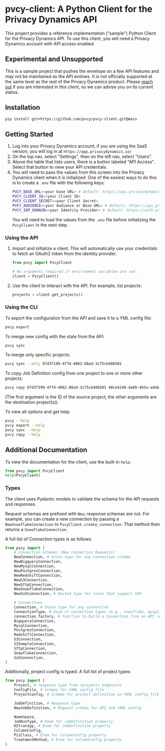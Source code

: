 # pvcy-client: A Python Client for the Privacy Dynamics API

This project provides a reference implementation ("sample") Python Client for the Privacy Dynamics API. To
use this client, you will need a Privacy Dynamics account with API access
enabled.

## Experimental and Unsupported
This is a sample project that pushes the envelope on a few API features and may not be maintained as the API evolves. It is not officially supported at the same level as the rest of the Privacy Dynamics product. Please [reach out](mailto:support@privacydynamics.io) if you are interested in this client, so we can advise you on its current status.

## Installation

```sh
pip install git+https://github.com/pvcy/pvcy-client.git@main
```

## Getting Started

1.  Log into your Privacy Dynamics account; if you are using the SaaS version,
    you will log in at `https://app.privacydynamics.io/`
2.  On the top nav, select "Settings", then on the left nav, select "Users".
3.  Above the table that lists users, there is a button labeled "API Access".
    Select that button to view your API credentials.
4.  You will need to pass the values from this screen into the Privacy Dynamics
    client when it is initialized. One of the easiest ways to do this is to
    create a `.env` file with the following keys:
    ```sh
    PVCY_BASE_URL=<your base URL> # default: https://api.privacydynamics.io
    PVCY_CLIENT_ID=<your Client ID>
    PVCY_CLIENT_SECRET=<your Client Secret>
    PVCY_AUDIENCE=<your Audience or Base URL> # default: https://api.privacydynamics.io
    PVCY_IDP_DOMAIN=<your Identity Provider> # default: https://auth.privacydynamics.io
    ```
    You will need to load the values from the `.env` file before initializing
    the `PvcyClient` in the next step.

### Using the API
1.  Import and initialize a client. This will automatically use your credentials
    to fetch an OAuth2 token from the identity provider.
    ```py
    from pvcy import PvcyClient

    # No arguments required if environment variables are set.
    client = PvcyClient()
    ```
2.  Use the client to interact with the API. For example, list projects:
    ```py
    projects = client.get_projects()
    ```

### Using the CLI

To export the configuration from the API and save it to a YML config file:

```bash
pvcy export
```

To merge new config with the state from the API:

```bash
pvcy sync
```

To merge only specific projects:

```bash
pvcy sync --only 87d3f199-4f74-4062-88ad-3c75cb406501
```

To copy Job Definition config from one project to one or more other projects:

```bash
pvcy copy 87d3f199-4f74-4062-88ad-3c75cb406501 48ce4248-4a69-403a-adab-9e8fa3464d31 814717f4-1a86-40c4-9dc4-ec53806553bc
```

(The first argument is the ID of the source project; the other arguments are the destination
project(s)).

To view all options and get help:

```bash
pvcy --help
pvcy export --help
pvcy sync --help
pvcy copy --help
```

## Additional Documentation

To view the documentation for the client, use the built-in `help`:

```py
from pvcy import PvcyClient
help(PvcyClient)
```

### Types

The client uses Pydantic models to validate the schema for the API requests and responses.

Request schemas are prefixed with `New`; response schemas are not. For example, you can
create a new connection by passing a `NewSnowflakeConnection` to `PvcyClient.create_connection`.
That method then returns a `SnowflakeConnection`.

A full list of Connection types is as follows:

```py
from pvcy import (
    # Connection Schemas (New Connection Requests)
    NewConnection, # Union type for any connection schema
    NewBigqueryConnection,
    NewMysqlConnection,
    NewPostgresConnection,
    NewRedshiftConnection,
    NewS3Connection,
    NewSftpConnection,
    NewSnowflakeConnection,
    NewSshConnection, # Nested type for conns that support SSH

    # Connections
    Connection, # Union type for any connection
    ConnectionType, # Enum of connection types (e.g., snowflake, mysql)
    connection_factory, # Function to build a Connection from an API response
    BigqueryConnection,
    MysqlConnection,
    PostgresConnection,
    RedshiftConnection,
    S3Connection,
    S3SampleConnection,
    SftpConnection,
    SnowflakeConnection,
    SshConnection,
)
```

Additionally, project config is typed. A full list of project types:

```py
from pvcy import (
    Project, # response type from /projects endpoints
    ConfigFile, # Schema for YAML config file 
    ProjectConfig, # Schema for project definition in YAML config file

    JobDefinition, # Response type
    NewJobDefinition, # Request schema for API and YAML config

    NameSpace,
    JobRunType, # Enum for JobDefinition property
    KStrategy, # Enum for JobDefinition property
    ColumnConfig,
    PiiClass, # Enum for ColumnConfig property
    TreatmentMethod, # Enum for ColumnConfig property
)
```
